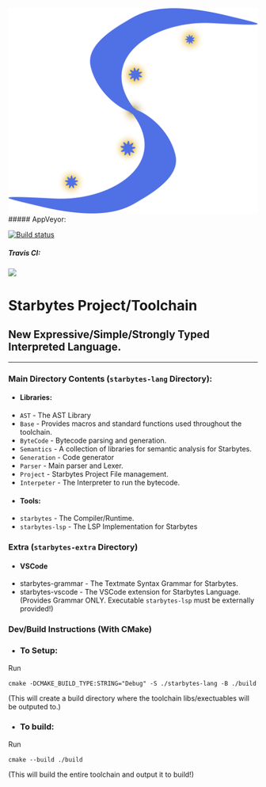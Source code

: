 <img src="./public/STD Logo.png">
##### AppVeyor:

[![Build status](https://ci.appveyor.com/api/projects/status/83o4yjlju2fh93nf?svg=true)](https://ci.appveyor.com/project/Pedestria/starbytes-project)

##### Travis CI:
![](https://travis-ci.com/Pedestria/starbytes-project.svg?token=5K8gmsoNtkbUcnKi4R5v&branch=master)


# Starbytes Project/Toolchain
## New Expressive/Simple/Strongly Typed Interpreted Language.
---

### Main Directory Contents (`starbytes-lang` Directory):
- #### Libraries:
- `AST` - The AST Library
- `Base` - Provides macros and standard functions used throughout the toolchain.
- `ByteCode` - Bytecode parsing and generation.
- `Semantics` - A collection of libraries for semantic analysis for Starbytes.
- `Generation` - Code generator
- `Parser` - Main parser and Lexer.
- `Project` - Starbytes Project File management.
- `Interpeter` - The Interpreter to run the bytecode.
- #### Tools:
- `starbytes` - The Compiler/Runtime.
- `starbytes-lsp` - The LSP Implementation for Starbytes
### Extra (`starbytes-extra` Directory)
- #### VSCode
- starbytes-grammar - The Textmate Syntax Grammar for Starbytes.
- starbytes-vscode - The VSCode extension for Starbytes Language. (Provides Grammar ONLY. Executable `starbytes-lsp` must be externally provided!)

### Dev/Build Instructions (With CMake)
- ### To Setup:
Run
```shell
cmake -DCMAKE_BUILD_TYPE:STRING="Debug" -S ./starbytes-lang -B ./build
```
(This will create a build directory where the toolchain libs/exectuables will be outputed to.)
- ### To build:
Run
```shell
cmake --build ./build
```
(This will build the entire toolchain and output it to build!)
